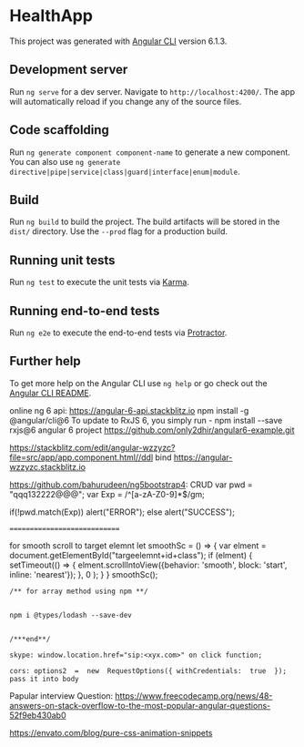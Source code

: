 # HealthApp

This project was generated with [Angular CLI](https://github.com/angular/angular-cli) version 6.1.3.

## Development server

Run `ng serve` for a dev server. Navigate to `http://localhost:4200/`. The app will automatically reload if you change any of the source files.

## Code scaffolding

Run `ng generate component component-name` to generate a new component. You can also use `ng generate directive|pipe|service|class|guard|interface|enum|module`.

## Build

Run `ng build` to build the project. The build artifacts will be stored in the `dist/` directory. Use the `--prod` flag for a production build.

## Running unit tests

Run `ng test` to execute the unit tests via [Karma](https://karma-runner.github.io).

## Running end-to-end tests

Run `ng e2e` to execute the end-to-end tests via [Protractor](http://www.protractortest.org/).

## Further help

To get more help on the Angular CLI use `ng help` or go check out the [Angular CLI README](https://github.com/angular/angular-cli/blob/master/README.md).


online ng 6 api:
https://angular-6-api.stackblitz.io
npm install -g @angular/cli@6
To update to RxJS 6, you simply run -
npm install --save rxjs@6
angular 6 project
https://github.com/only2dhir/angular6-example.git

https://stackblitz.com/edit/angular-wzzyzc?file=src/app/app.component.html//ddl bind
https://angular-wzzyzc.stackblitz.io

https://github.com/bahurudeen/ng5bootstrap4: CRUD
var pwd = "qqq132222@@@";
var Exp = /^[a-zA-Z0-9]*$/gm;

if(!pwd.match(Exp))
    alert("ERROR");
else
    alert("SUCCESS");
    
    ===========================
for smooth scroll to target elemnt
let smoothSc = () => {
      var elment = document.getElementById("targeelemnt+id+class");
      if (elment) {
        setTimeout(() => {
          elment.scrollIntoView({behavior: 'smooth', block: 'start', inline: 'nearest'});
        }, 0 );
    }
    }
    smoothSc();
    
    /** for array method using npm **/
    
    
    npm i @types/lodash --save-dev
    
    
    /***end**/
    
    skype: window.location.href="sip:<xyx.com>" on click function;
    
    cors: options2  =  new  RequestOptions({ withCredentials:  true  }); pass it into body
    
Papular interview Question:  https://www.freecodecamp.org/news/48-answers-on-stack-overflow-to-the-most-popular-angular-questions-52f9eb430ab0

https://envato.com/blog/pure-css-animation-snippets
    
